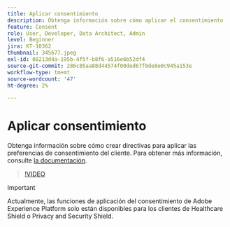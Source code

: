 ```yaml
---
title: Aplicar consentimiento
description: Obtenga información sobre cómo aplicar el consentimiento
feature: Consent
role: User, Developer, Data Architect, Admin
level: Beginner
jira: KT-10362
thumbnail: 345677.jpeg
exl-id: 08213d4a-195b-4f5f-b8f6-a516e6b52df4
source-git-commit: 286c85aa88d44574f00ded67f0de8e0c945a153e
workflow-type: tm+mt
source-wordcount: '47'
ht-degree: 2%

---
```


# Aplicar consentimiento

Obtenga información sobre cómo crear directivas para aplicar las preferencias de consentimiento del cliente. Para obtener más información, consulte [la documentación](https://experienceleague.adobe.com/docs/experience-platform/data-governance/enforcement/auto-enforcement.html?lang=es).

>[!VIDEO](https://video.tv.adobe.com/v/345677?learn=on&enablevpops)

>[!IMPORTANT]
>
> Actualmente, las funciones de aplicación del consentimiento de Adobe Experience Platform solo están disponibles para los clientes de Healthcare Shield o Privacy and Security Shield.
